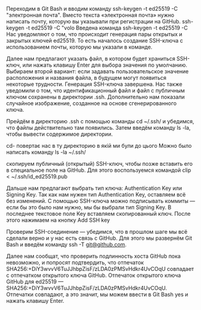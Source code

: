 Переходим в Git Bash и вводим команду ssh-keygen -t ed25519 -C "электронная почта". Вместо текста «электронная почта» нужно написать почту, которую вы указывали при регистрации на GitHub.
ssh-keygen -t ed25519 -C "volo
Введена команда ssh-keygen -t ed25519 -C
Нас уведомляют о том, что происходит генерация пары открытых и закрытых ключей ed25519. То есть началось создание SSH-ключа с использованием почты, которую мы указали в команде.

Далее нам предлагают указать файл, в котором будет храниться SSH-ключ, или нажать клавишу Enter для выбора значения по умолчанию. Выбираем второй вариант: если задавать пользовательское значение расположения и названия файла, в будущем могут появиться некоторые трудности.
Генерация SSH-ключа завершена. Нас также уведомили о том, что идентификационный файл и файл с публичным ключом сохранены в директории .ssh. Дополнительно нам показали случайное изображение, созданное на основе сгенерированного ключа.

Прейдём в директорию .ssh с помощью команды cd ~/.ssh/ и убедимся, что файлы действительно там появились.
Затем введём команду ls -la, чтобы вывести содержимое директории.

cd- повертає нас в ту директорию в якій ми були до цього
Можно было написать команду ls -la ~/.ssh/

скопируем публичный (открытый) SSH-ключ, чтобы позже вставить его в специальное поле на GitHub. Для этого воспользуемся командой clip < ~/.ssh/id_ed25519.pub

Дальше нам предлагают выбрать тип ключа: Authentication Key или Signing Key. Так как нам нужен тип Authentication Key, оставляем всё без изменений. С помощью SSH-ключа можно подписывать коммиты — если бы это было нам нужно, мы бы выбрали тип Signing Key.
В последнее текстовое поле Key вставляем скопированный ключ. После этого нажимаем на кнопку Add SSH key

Проверим SSH-соединение — убедимся, что в прошлом шаге мы всё сделали верно и у нас есть связь с GitHub. Для этого мы развернём Git Bash и введём команду ssh -T git@github.com.

Далее нам сообщат, что проверить подлинность хоста GitHub пока невозможно, и попросят подтвердить, что отпечаток SHA256:+DiY3wvvV6TuJJhbpZisF/zLDA0zPMSvHdkr4UvCOqU совпадает с отпечатком открытого ключа GitHub. Отпечаток открытого ключа GitHub для ed25519 — SHA256:+DiY3wvvV6TuJJhbpZisF/zLDA0zPMSvHdkr4UvCOqU. Отпечатки совпадают, а это значит, мы можем ввести в Git Bash yes и нажать клавишу Enter.

